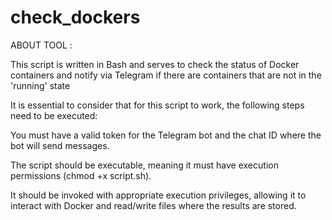 # check_dockers

ABOUT TOOL :

This script is written in Bash and serves to check the status of Docker containers and notify via Telegram if there are containers that are not in the 'running' state

It is essential to consider that for this script to work, the following steps need to be executed:

You must have a valid token for the Telegram bot and the chat ID where the bot will send messages.

The script should be executable, meaning it must have execution permissions (chmod +x script.sh).

It should be invoked with appropriate execution privileges, allowing it to interact with Docker and read/write files where the results are stored.
